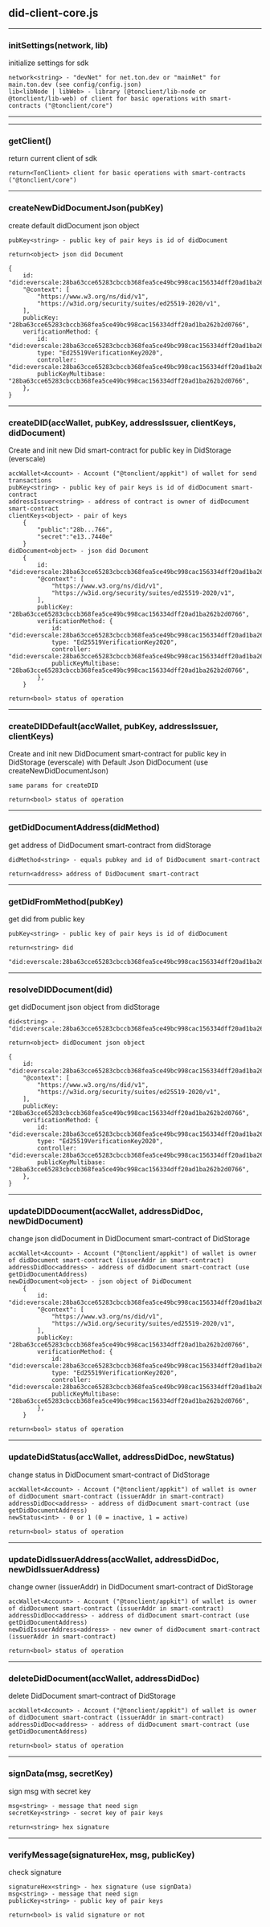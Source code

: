 ## did-client-core.js

---
### initSettings(network, lib)

initialize settings for sdk

    network<string> - "devNet" for net.ton.dev or "mainNet" for main.ton.dev (see config/config.json)
    lib<libNode | libWeb> - library (@tonclient/lib-node or @tonclient/lib-web) of client for basic operations with smart-contracts ("@tonclient/core")

---

---
### getClient()

return current client of sdk

`return<TonClient> client for basic operations with smart-contracts ("@tonclient/core")`

---

### createNewDidDocumentJson(pubKey)

create default didDocument json object

    pubKey<string> - public key of pair keys is id of didDocument

`return<object> json did Document`

    {
        id: "did:everscale:28ba63cce65283cbccb368fea5ce49bc998cac156334dff20ad1ba262b2d0766",
        "@context": [
            "https://www.w3.org/ns/did/v1",
            "https://w3id.org/security/suites/ed25519-2020/v1",
        ],
        publicKey: "28ba63cce65283cbccb368fea5ce49bc998cac156334dff20ad1ba262b2d0766",
        verificationMethod: {
            id: "did:everscale:28ba63cce65283cbccb368fea5ce49bc998cac156334dff20ad1ba262b2d0766",
            type: "Ed25519VerificationKey2020",
            controller: "did:everscale:28ba63cce65283cbccb368fea5ce49bc998cac156334dff20ad1ba262b2d0766",
            publicKeyMultibase: "28ba63cce65283cbccb368fea5ce49bc998cac156334dff20ad1ba262b2d0766",
        },
    }

---

### createDID(accWallet, pubKey, addressIssuer, clientKeys, didDocument)

Create and init new Did smart-contract for public key in DidStorage (everscale)

    accWallet<Account> - Account ("@tonclient/appkit") of wallet for send transactions
    pubKey<string> - public key of pair keys is id of didDocument smart-contract
    addressIssuer<string> - address of contract is owner of didDocument smart-contract
    clientKeys<object> - pair of keys
        {
            "public":"28b...766",
            "secret":"e13..7440e"
        }
    didDocument<object> - json did Document
        {
            id: "did:everscale:28ba63cce65283cbccb368fea5ce49bc998cac156334dff20ad1ba262b2d0766",
            "@context": [
                "https://www.w3.org/ns/did/v1",
                "https://w3id.org/security/suites/ed25519-2020/v1",
            ],
            publicKey: "28ba63cce65283cbccb368fea5ce49bc998cac156334dff20ad1ba262b2d0766",
            verificationMethod: {
                id: "did:everscale:28ba63cce65283cbccb368fea5ce49bc998cac156334dff20ad1ba262b2d0766",
                type: "Ed25519VerificationKey2020",
                controller: "did:everscale:28ba63cce65283cbccb368fea5ce49bc998cac156334dff20ad1ba262b2d0766",
                publicKeyMultibase: "28ba63cce65283cbccb368fea5ce49bc998cac156334dff20ad1ba262b2d0766",
            },
        }


`return<bool> status of operation`

---
### createDIDDefault(accWallet, pubKey, addressIssuer, clientKeys)

Create and init new DidDocument smart-contract for public key in DidStorage (everscale) with Default Json DidDocument (use createNewDidDocumentJson)
    
    same params for createDID

`return<bool> status of operation`

---

### getDidDocumentAddress(didMethod)

get address of DidDocument smart-contract from didStorage

    didMethod<string> - equals pubkey and id of DidDocument smart-contract

`return<address> address of DidDocument smart-contract`

---

### getDidFromMethod(pubKey)

get did from public key

    pubKey<string> - public key of pair keys is id of didDocument

`return<string> did`

    "did:everscale:28ba63cce65283cbccb368fea5ce49bc998cac156334dff20ad1ba262b2d0766"

---

### resolveDIDDocument(did)

get didDocument json object from didStorage
    
    did<string> - "did:everscale:28ba63cce65283cbccb368fea5ce49bc998cac156334dff20ad1ba262b2d0766"

`return<object> didDocument json object`

    {
        id: "did:everscale:28ba63cce65283cbccb368fea5ce49bc998cac156334dff20ad1ba262b2d0766",
        "@context": [
            "https://www.w3.org/ns/did/v1",
            "https://w3id.org/security/suites/ed25519-2020/v1",
        ],
        publicKey: "28ba63cce65283cbccb368fea5ce49bc998cac156334dff20ad1ba262b2d0766",
        verificationMethod: {
            id: "did:everscale:28ba63cce65283cbccb368fea5ce49bc998cac156334dff20ad1ba262b2d0766",
            type: "Ed25519VerificationKey2020",
            controller: "did:everscale:28ba63cce65283cbccb368fea5ce49bc998cac156334dff20ad1ba262b2d0766",
            publicKeyMultibase: "28ba63cce65283cbccb368fea5ce49bc998cac156334dff20ad1ba262b2d0766",
        },
    }

---

### updateDIDDocument(accWallet, addressDidDoc, newDidDocument)

change json didDocument in DidDocument smart-contract of DidStorage

    accWallet<Account> - Account ("@tonclient/appkit") of wallet is owner of didDocument smart-contract (issuerAddr in smart-contract)
    addressDidDoc<address> - address of didDocument smart-contract (use getDidDocumentAddress)
    newDidDocument<object> - json object of DidDocument
        {
            id: "did:everscale:28ba63cce65283cbccb368fea5ce49bc998cac156334dff20ad1ba262b2d0766",
            "@context": [
                "https://www.w3.org/ns/did/v1",
                "https://w3id.org/security/suites/ed25519-2020/v1",
            ],
            publicKey: "28ba63cce65283cbccb368fea5ce49bc998cac156334dff20ad1ba262b2d0766",
            verificationMethod: {
                id: "did:everscale:28ba63cce65283cbccb368fea5ce49bc998cac156334dff20ad1ba262b2d0766",
                type: "Ed25519VerificationKey2020",
                controller: "did:everscale:28ba63cce65283cbccb368fea5ce49bc998cac156334dff20ad1ba262b2d0766",
                publicKeyMultibase: "28ba63cce65283cbccb368fea5ce49bc998cac156334dff20ad1ba262b2d0766",
            },
        }

`return<bool> status of operation`

---

### updateDidStatus(accWallet, addressDidDoc, newStatus)

change status in DidDocument smart-contract of DidStorage

    accWallet<Account> - Account ("@tonclient/appkit") of wallet is owner of didDocument smart-contract (issuerAddr in smart-contract)
    addressDidDoc<address> - address of didDocument smart-contract (use getDidDocumentAddress)
    newStatus<int> - 0 or 1 (0 = inactive, 1 = active)

`return<bool> status of operation`

---

### updateDidIssuerAddress(accWallet, addressDidDoc, newDidIssuerAddress)

change owner (issuerAddr) in DidDocument smart-contract of DidStorage

    accWallet<Account> - Account ("@tonclient/appkit") of wallet is owner of didDocument smart-contract (issuerAddr in smart-contract)
    addressDidDoc<address> - address of didDocument smart-contract (use getDidDocumentAddress)
    newDidIssuerAddress<address> - new owner of didDocument smart-contract (issuerAddr in smart-contract)

`return<bool> status of operation`

---

### deleteDidDocument(accWallet, addressDidDoc)

delete DidDocument smart-contract of DidStorage

    accWallet<Account> - Account ("@tonclient/appkit") of wallet is owner of didDocument smart-contract (issuerAddr in smart-contract)
    addressDidDoc<address> - address of didDocument smart-contract (use getDidDocumentAddress)

`return<bool> status of operation`

---

### signData(msg, secretKey)

sign msg with secret key

    msg<string> - message that need sign
    secretKey<string> - secret key of pair keys

`return<string> hex signature`

---

### verifyMessage(signatureHex, msg, publicKey)

check signature

    signatureHex<string> - hex signature (use signData)
    msg<string> - message that need sign
    publicKey<string> - public key of pair keys

`return<bool> is valid signature or not`
